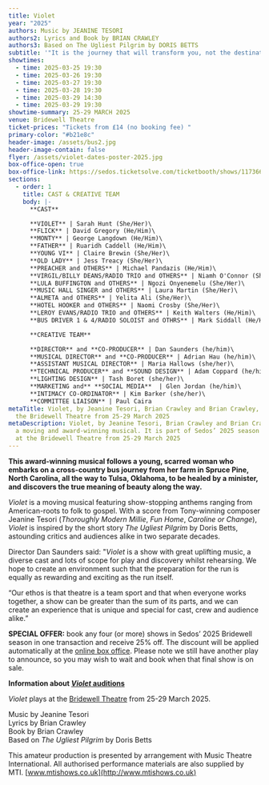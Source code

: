 ```yaml
---
title: Violet
year: "2025"
authors: Music by JEANINE TESORI
authors2: Lyrics and Book by BRIAN CRAWLEY
authors3: Based on The Ugliest Pilgrim by DORIS BETTS
subtitle: '"It is the journey that will transform you, not the destination"'
showtimes:
  - time: 2025-03-25 19:30
  - time: 2025-03-26 19:30
  - time: 2025-03-27 19:30
  - time: 2025-03-28 19:30
  - time: 2025-03-29 14:30
  - time: 2025-03-29 19:30
showtime-summary: 25-29 MARCH 2025
venue: Bridewell Theatre
ticket-prices: "Tickets from £14 (no booking fee) "
primary-color: "#b21e8c"
header-image: /assets/bus2.jpg
header-image-contain: false
flyer: /assets/violet-dates-poster-2025.jpg
box-office-open: true
box-office-link: https://sedos.ticketsolve.com/ticketbooth/shows/1173660209
sections:
  - order: 1
    title: CAST & CREATIVE TEAM
    body: |-
      **CAST**

      **VIOLET** | Sarah Hunt (She/Her)\
      **FLICK** | David Gregory (He/Him)\
      **MONTY** | George Langdown (He/Him)\
      **FATHER** | Ruaridh Caddell (He/Him)\
      **YOUNG VI** | Claire Brewin (She/Her)\
      **OLD LADY** | Jess Treacy (She/Her)\
      **PREACHER and OTHERS** | Michael Pandazis (He/Him)\
      **VIRGIL/BILLY DEANS/RADIO TRIO and OTHERS** | Niamh O'Connor (She/They)\
      **LULA BUFFINGTON and OTHERS** | Ngozi Onyenemelu (She/Her)\
      **MUSIC HALL SINGER and OTHERS** | Laura Martin (She/Her)\
      **ALMETA and OTHERS** | Yelita Ali (She/Her)\
      **HOTEL HOOKER and OTHERS** | Naomi Crosby (She/Her)\
      **LEROY EVANS/RADIO TRIO and OTHERS** | Keith Walters (He/Him)\
      **BUS DRIVER 1 & 4/RADIO SOLOIST and OTHRS** | Mark Siddall (He/Him)

      **CREATIVE TEAM**

      **DIRECTOR** and **CO-PRODUCER** | Dan Saunders (he/him)\
      **MUSICAL DIRECTOR** and **CO-PRODUCER** | Adrian Hau (he/him)\
      **ASSISTANT MUSICAL DIRECTOR** | Maria Hallows (she/her)\
      **TECHNICAL PRODUCER** and **SOUND DESIGN** | Adam Coppard (he/him)\
      **LIGHTING DESIGN** | Tash Boret (she/her)\
      **MARKETING and** **SOCIAL MEDIA**  | Glen Jordan (he/him)\
      **INTIMACY CO-ORDINATOR** | Kim Barker (she/her)\
      **COMMITTEE LIAISON** | Paul Caira
metaTitle: Violet, by Jeanine Tesori, Brian Crawley and Brian Crawley, plays at
  the Bridewell Theatre from 25-29 March 2025
metaDescription: Violet, by Jeanine Tesori, Brian Crawley and Brian Crawley, is
  a moving and award-winning musical. It is part of Sedos’ 2025 season and plays
  at the Bridewell Theatre from 25-29 March 2025
---
```

**This award-winning musical follows a young, scarred** **woman who embarks on a cross-country bus journey from her farm in Spruce Pine, North Carolina, all the way to Tulsa, Oklahoma, to be healed by a minister, and discovers the true meaning of beauty along the way.**

*Violet* is a moving musical featuring show-stopping anthems ranging from American-roots to folk to gospel. With a score from Tony-winning composer Jeanine Tesori (*Thoroughly Modern Millie*, *Fun Home*, *Caroline or Change*), *Violet* is inspired by the short story *The Ugliest Pilgrim* by Doris Betts, astounding critics and audiences alike in two separate decades.

Director Dan Saunders said: "*Violet* is a show with great uplifting music, a diverse cast and lots of scope for play and discovery whilst rehearsing. We hope to create an environment such that the preparation for the run is equally as rewarding and exciting as the run itself. 

“Our ethos is that theatre is a team sport and that when everyone works together, a show can be greater than the sum of its parts, and we can create an experience that is unique and special for cast, crew and audience alike.”

**SPECIAL OFFER:** book any four (or more) shows in Sedos’ 2025 Bridewell season in one transaction and receive 25% off. The discount will be applied automatically at the [online box office](https://sedos.ticketsolve.com/ticketbooth/shows). Please note we still have another play to announce, so you may wish to wait and book when that final show is on sale.

**Information about [*Violet* auditions](https://www.sedos.co.uk/events/violet-auditions)**

*Violet* plays at the [Bridewell Theatre](https://www.sedos.co.uk/venues/bridewell) from 25-29 March 2025.

Music by Jeanine Tesori\
Lyrics by Brian Crawley\
Book by Brian Crawley\
Based on *The Ugliest Pilgrim* by Doris Betts

This amateur production is presented by arrangement with Music Theatre International. All authorised performance materials are also supplied by MTI. [www.mtishows.co.uk](http://www.mtishows.co.uk)